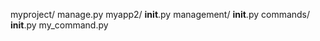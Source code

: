 myproject/
manage.py
myapp2/
__init__.py
management/
__init__.py
commands/
__init__.py
my_command.py
